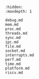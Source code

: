 <!-- syscalls -->

```{include} README.md
```

```{toctree}
:hidden:
:maxdepth: 1

debug.md
mem.md
proc.md
threads.md
sync.md
ipc.md
file.md
socket.md
interrupts.md
perf.md
time.md
platform.md
riscv.md
```
